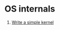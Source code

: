 # OS internals

1. [Write a simple kernel](https://arjunsreedharan.org/post/82710718100/kernels-101-lets-write-a-kernel)

